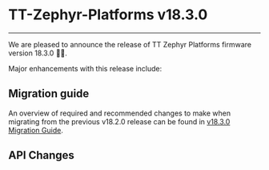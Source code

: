 # TT-Zephyr-Platforms v18.3.0

---

We are pleased to announce the release of TT Zephyr Platforms firmware version 18.3.0 🥳🎉.

Major enhancements with this release include:

[comment]: <> (H3 Performance Improvements, if applicable)
[comment]: <> (H3 New and Experimental Features, if applicable)
[comment]: <> (H3 External Project Collaboration Efforts, if applicable)
[comment]: <> (H3 Stability Improvements, if applicable)
[comment]: <> (H1 Security vulnerabilities fixed?)

## Migration guide

An overview of required and recommended changes to make when migrating from the previous v18.2.0 release can be found in [v18.3.0 Migration Guide](https://github.com/tenstorrent/tt-zephyr-platforms/tree/main/doc/release/migration-guide-v18.3.0.md).

## API Changes

[comment]: <> (H3 Removed APIs, if applicable)

[comment]: <> (same order for Subsequent H2 sections)
[comment]: <> (UL PCIe)
[comment]: <> (UL DDR)
[comment]: <> (UL Ethernet)
[comment]: <> (UL Telemetry)
[comment]: <> (UL Debug / Developer Features)
[comment]: <> (UL Drivers)
[comment]: <> (UL Libraries)

[comment]: <> (H3 Deprecated APIs, if applicable)

[comment]: <> (H3 New APIs, if applicable)

[comment]: <> (H2 New Boards, if applicable)

[comment]: <> (H2 New Samples, if applicable)

[comment]: <> (H2 Other Notable Changes, if applicable)
